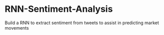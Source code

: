 # RNN-Sentiment-Analysis
Build a RNN to extract sentiment from tweets to assist in predicting market movements 
